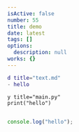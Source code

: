 ```yaml
---
isActive: false
number: 55
title: demo
date: latest
tags: []
options:
  description: null
works: {}
---
```



```m title=".m"
d title="text.md"
- hello
```

```p title=".p"
y title="main.py"
print("hello")
```

```js title=".js"

console.log("hello");
```

